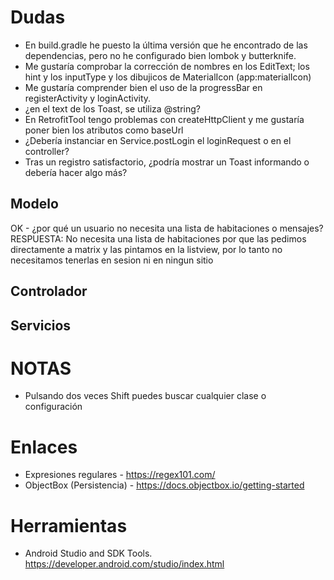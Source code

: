 # Dudas

- En build.gradle he puesto la última versión que he encontrado de las dependencias, pero no he configurado bien lombok y butterknife.
- Me gustaría comprobar la corrección de nombres en los EditText; los hint y los inputType y los dibujicos de MaterialIcon (app:materialIcon)
- Me gustaría comprender bien el uso de la progressBar en registerActivity y loginActivity.
- ¿en el text de los Toast, se utiliza @string?
- En RetrofitTool tengo problemas con createHttpClient y me gustaría poner bien los atributos como baseUrl
- ¿Debería instanciar en Service.postLogin el loginRequest o en el controller?
- Tras un registro satisfactorio, ¿podría mostrar un Toast informando o debería hacer algo más?

## Modelo

OK - ¿por qué un usuario no necesita una lista de habitaciones o mensajes?
    RESPUESTA: No necesita una lista de habitaciones por que las pedimos directamente a matrix y las pintamos
    en la listview, por lo tanto no necesitamos tenerlas en sesion ni en ningun sitio

## Controlador

## Servicios

# NOTAS

- Pulsando dos veces Shift puedes buscar cualquier clase o configuración

# Enlaces

- Expresiones regulares - https://regex101.com/
- ObjectBox (Persistencia) - https://docs.objectbox.io/getting-started

# Herramientas

- Android Studio and SDK Tools. https://developer.android.com/studio/index.html